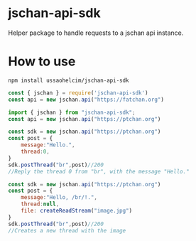 # jschan-api-sdk

Helper package to handle requests to a jschan api instance.

# How to use

`npm install ussaohelcim/jschan-api-sdk`

```js
const { jschan } = require('jschan-api-sdk')
const api = new jschan.api("https://fatchan.org")
```
```ts
import { jschan } from "jschan-api-sdk";
const api = new jschan.api("https://ptchan.org")
```

```js
const sdk = new jschan.api("https://ptchan.org")
const post = {
	message:"Hello.",
	thread:0,
}
sdk.postThread("br",post)//200
//Reply the thread 0 from "br", with the message "Hello."
```

```js
const sdk = new jschan.api("https://ptchan.org")
const post = {
	message:"Hello, /br/!.",
	thread:null,
	file: createReadStream("image.jpg")
}
sdk.postThread("br",post)//200
//Creates a new thread with the image
```